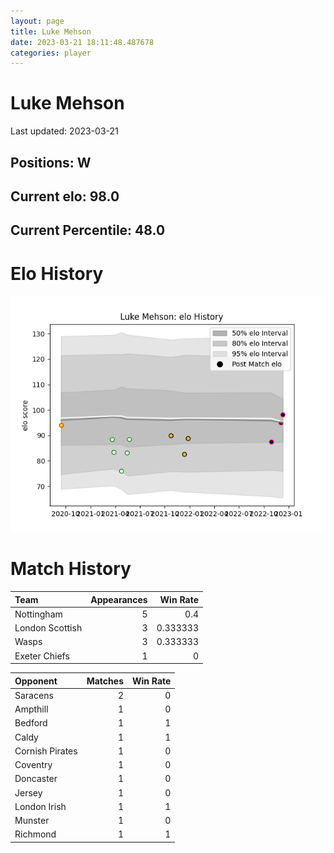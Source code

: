 ```yaml
---  
layout: page  
title: Luke Mehson  
date: 2023-03-21 18:11:48.487678  
categories: player  
---
```

# Luke Mehson


Last updated: 2023-03-21
## Positions: W

## Current elo: 98.0

## Current Percentile: 48.0

# Elo History


![elo history](history_LukeMehson.png)
# Match History


| Team            |   Appearances |   Win Rate |
|:----------------|--------------:|-----------:|
| Nottingham      |             5 |   0.4      |
| London Scottish |             3 |   0.333333 |
| Wasps           |             3 |   0.333333 |
| Exeter Chiefs   |             1 |   0        |

| Opponent        |   Matches |   Win Rate |
|:----------------|----------:|-----------:|
| Saracens        |         2 |          0 |
| Ampthill        |         1 |          0 |
| Bedford         |         1 |          1 |
| Caldy           |         1 |          1 |
| Cornish Pirates |         1 |          0 |
| Coventry        |         1 |          0 |
| Doncaster       |         1 |          0 |
| Jersey          |         1 |          0 |
| London Irish    |         1 |          1 |
| Munster         |         1 |          0 |
| Richmond        |         1 |          1 |
